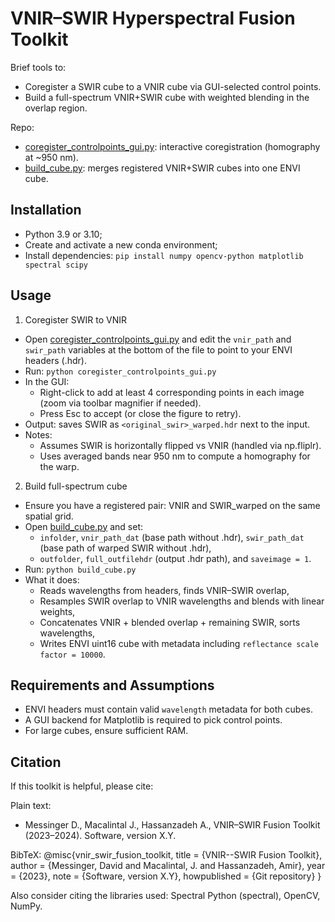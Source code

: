 # VNIR–SWIR Hyperspectral Fusion Toolkit

Brief tools to:
- Coregister a SWIR cube to a VNIR cube via GUI-selected control points.
- Build a full-spectrum VNIR+SWIR cube with weighted blending in the overlap region.

Repo:
- [coregister_controlpoints_gui.py](coregister_controlpoints_gui.py): interactive coregistration (homography at ~950 nm).
- [build_cube.py](build_cube.py): merges registered VNIR+SWIR cubes into one ENVI cube.

## Installation

- Python 3.9 or 3.10;
- Create and activate a new conda environment;
- Install dependencies: `pip install numpy opencv-python matplotlib spectral scipy`

## Usage

1) Coregister SWIR to VNIR
- Open [coregister_controlpoints_gui.py](coregister_controlpoints_gui.py) and edit the `vnir_path` and `swir_path` variables at the bottom of the file to point to your ENVI headers (.hdr).
- Run: `python coregister_controlpoints_gui.py`
- In the GUI:
  - Right-click to add at least 4 corresponding points in each image (zoom via toolbar magnifier if needed).
  - Press Esc to accept (or close the figure to retry).
- Output: saves SWIR as `<original_swir>_warped.hdr` next to the input.
- Notes:
  - Assumes SWIR is horizontally flipped vs VNIR (handled via np.fliplr).
  - Uses averaged bands near 950 nm to compute a homography for the warp.

2) Build full-spectrum cube
- Ensure you have a registered pair: VNIR and SWIR_warped on the same spatial grid.
- Open [build_cube.py](build_cube.py) and set:
  - `infolder`, `vnir_path_dat` (base path without .hdr), `swir_path_dat` (base path of warped SWIR without .hdr),
  - `outfolder`, `full_outfilehdr` (output .hdr path), and `saveimage = 1`.
- Run: `python build_cube.py`
- What it does:
  - Reads wavelengths from headers, finds VNIR–SWIR overlap,
  - Resamples SWIR overlap to VNIR wavelengths and blends with linear weights,
  - Concatenates VNIR + blended overlap + remaining SWIR, sorts wavelengths,
  - Writes ENVI uint16 cube with metadata including `reflectance scale factor = 10000`.

## Requirements and Assumptions

- ENVI headers must contain valid `wavelength` metadata for both cubes.
- A GUI backend for Matplotlib is required to pick control points.
- For large cubes, ensure sufficient RAM.

## Citation

If this toolkit is helpful, please cite:

Plain text:
- Messinger D., Macalintal J., Hassanzadeh A., VNIR–SWIR Fusion Toolkit (2023–2024). Software, version X.Y.

BibTeX:
@misc{vnir_swir_fusion_toolkit,
  title   = {VNIR--SWIR Fusion Toolkit},
  author  = {Messinger, David and Macalintal, J. and Hassanzadeh, Amir},
  year    = {2023},
  note    = {Software, version X.Y},
  howpublished = {Git repository}
}

Also consider citing the libraries used: Spectral Python (spectral), OpenCV, NumPy.